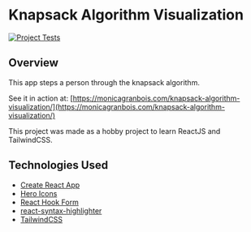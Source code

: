 # Knapsack Algorithm Visualization

[![Project Tests](https://github.com/MonicaG/knapsack-algorithm-visualization/actions/workflows/test.yml/badge.svg)](https://github.com/MonicaG/knapsack-algorithm-visualization/actions/workflows/test.yml)

## Overview 
This app steps a person through the knapsack algorithm. 

See it in action at: [https://monicagranbois.com/knapsack-algorithm-visualization/](https://monicagranbois.com/knapsack-algorithm-visualization/)

This project was made as a hobby project to learn ReactJS and TailwindCSS.

## Technologies Used

* [Create React App](https://create-react-app.dev/)
* [Hero Icons](https://heroicons.com/)
* [React Hook Form](https://react-hook-form.com/)
* [react-syntax-highlighter](https://github.com/react-syntax-highlighter/react-syntax-highlighter)
* [TailwindCSS](https://tailwindcss.com/)
